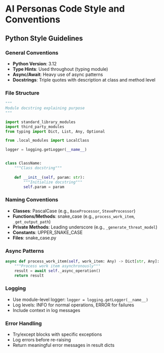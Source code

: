 # AI Personas Code Style and Conventions

## Python Style Guidelines

### General Conventions
- **Python Version**: 3.12
- **Type Hints**: Used throughout (typing module)
- **Async/Await**: Heavy use of async patterns
- **Docstrings**: Triple quotes with description at class and method level

### File Structure
```python
"""
Module docstring explaining purpose
"""

import standard_library_modules
import third_party_modules
from typing import Dict, List, Any, Optional

from .local_modules import LocalClass

logger = logging.getLogger(__name__)


class ClassName:
    """Class docstring"""
    
    def __init__(self, param: str):
        """Initialize docstring"""
        self.param = param
```

### Naming Conventions
- **Classes**: PascalCase (e.g., `BaseProcessor`, `SteveProcessor`)
- **Functions/Methods**: snake_case (e.g., `process_work_item`, `_get_output_path`)
- **Private Methods**: Leading underscore (e.g., `_generate_threat_model`)
- **Constants**: UPPER_SNAKE_CASE
- **Files**: snake_case.py

### Async Patterns
```python
async def process_work_item(self, work_item: Any) -> Dict[str, Any]:
    """Process work item asynchronously"""
    result = await self._async_operation()
    return result
```

### Logging
- Use module-level logger: `logger = logging.getLogger(__name__)`
- Log levels: INFO for normal operations, ERROR for failures
- Include context in log messages

### Error Handling
- Try/except blocks with specific exceptions
- Log errors before re-raising
- Return meaningful error messages in result dicts